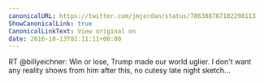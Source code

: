 ```yaml
---
canonicalURL: https://twitter.com/jmjordan/status/786388787102298113
ShowCanonicalLink: true
CanonicalLinkText: View original on
date: 2016-10-13T02:11:11+00:00
---
```

RT @billyeichner: Win or lose, Trump made our world uglier. I don't want any reality shows from him after this, no cutesy late night sketch…